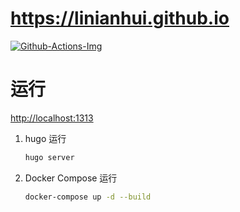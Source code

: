 # <https://linianhui.github.io> 

[![Github-Actions-Img]][Github-Actions-Url] 


# 运行

<http://localhost:1313>

1. hugo 运行
    ```bash
    hugo server
    ```
2. Docker Compose 运行
    ```bash
    docker-compose up -d --build
    ```

[Github-Actions-Img]:https://github.com/linianhui/blog/workflows/deploy/badge.svg
[Github-Actions-Url]:https://github.com/linianhui/blog/actions
